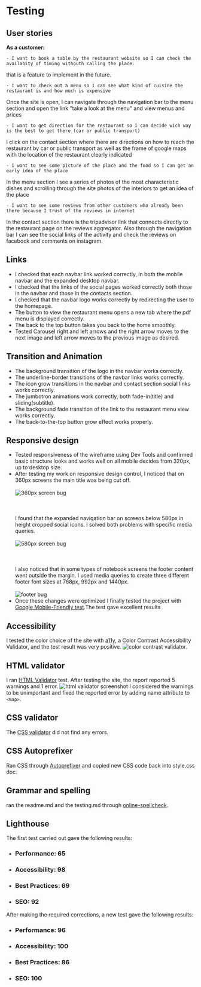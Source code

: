 # Testing
## User stories
**As a customer:**
    
    - I want to book a table by the restaurant website so I can check the availabity of timing withouth calling the place.

that is a feature to implement in the future.

    - I want to check out a menu so I can see what kind of cuisine the restaurant is and how much is expensive

Once the site is open, I can navigate through the navigation bar to the menu section and open the link "take a look at the menu" and view menus and prices
    
    - I want to get direction for the restaurant so I can decide wich way is the best to get there (car or public transport)

I click on the contact section where there are directions on how to reach the restaurant by car or public transport as well as the frame of google maps with the location of the restaurant clearly indicated
    
    
    - I want to see some picture of the place and the food so I can get an early idea of the place

In the menu section I see a series of photos of the most characteristic dishes and scrolling through the site photos of the interiors to get an idea of ​​the place

    - I want to see some reviews from other customers who already been there because I trust of the reviews in internet

In the contact section there is the tripadvisor link that connects directly to the restaurant page on the reviews aggregator. Also through the navigation bar I can see the social links of the activity and check the reviews on facebook and comments on instagram.

## Links
- I checked that each navbar link worked correctly, in both the mobile navbar and the expanded desktop navbar.
- I checked that the links of the social pages worked correctly both those in the navbar and those in the contacts section.
- I checked that the navbar logo works correctly by redirecting the user to the homepage.
- The button to view the restaurant menu opens a new tab where the pdf menu is displayed correctly.
- The back to the top button takes you back to the home smoothly.
- Tested Carousel right and left arrows and the right arrow moves to the next image and left arrow moves to the previous image as desired.

## Transition and Animation
- The background transition of the logo in the navbar works correctly.
- The underline-border transitions of the navbar links works correctly.
- The icon grow transitions in the navbar and contact section social links works correctly.
- The jumbotron animations work correctly, both fade-in(title) and sliding(subtitle).
- The background fade transition of the link to the restaurant menu view works correctly.
- The back-to-the-top button grow effect works properly.

## Responsive design
- Tested responsiveness of the wireframe using Dev Tools and confirmed basic structure looks and works well on all mobile decides from 320px, up to desktop size.
- After testing my work on responsive design control, I noticed that on 360px screens the main title was being cut off. 
<br></br>
![360px screen bug](Readme-img/resp-des-test-2.png)
<br></br>
<br></br>
I found that the expanded navigation bar on screens below 580px in height cropped social icons. I solved both problems with specific media queries.
<br></br>
![580px screen bug](Readme-img/resp-des-test-1.png)
<br></br>
<br></br>
I also noticed that in some types of notebook screens the footer content went outside the margin. I used media queries to create three different footer font sizes at 768px, 992px and 1440px.
<br></br>
![footer bug](Readme-img/resp-des-test-3.png)
- Once these changes were optimized I finally tested the project with [Google Mobile-Friendly test](https://search.google.com/test/mobile-friendly).The test gave excellent results

## Accessibility
I tested the color choice of the site with [a11y](https://color.a11y.com/),  a Color Contrast Accessibility Validator,  and the test result was very positive.
![color contrast validator](Readme-img/color-contrast-validator.png).

## HTML validator
I ran [HTML Validator](https://validator.w3.org/) test. After testing the site, the report reported 5 warnings and 1 error.
![html validator screenshot](Readme-img/html-validator.png)
I considered the warnings to be unimportant and fixed the reported error by adding name attribute to `<map>`.

## CSS validator
The [CSS validator](https://jigsaw.w3.org/css-validator/) did not find any errors.

## CSS Autoprefixer
Ran CSS through [Autoprefixer](https://autoprefixer.github.io/) and copied new CSS code back into style.css doc.

## Grammar and spelling
ran the readme.md and the testing.md through [online-spellcheck](https://www.online-spellcheck.com/).

## Lighthouse
The first test carried out gave the following results:

- ### Performance: **65**

- ### Accessibility: **98**

- ### Best Practices: **69**

- ### SEO: **92**

After making the required corrections, a new test gave the following results:

- ### Performance: **96**

- ### Accessibility: **100**

- ### Best Practices: **86**

- ### SEO: **100**


